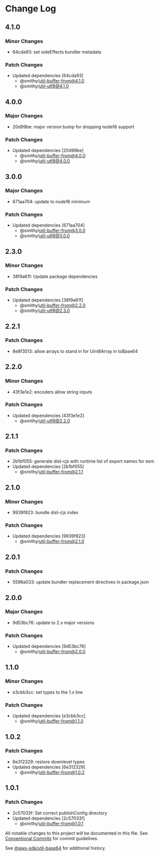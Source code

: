 # Change Log

## 4.1.0

### Minor Changes

- 64cda93: set sideEffects bundler metadata

### Patch Changes

- Updated dependencies [64cda93]
  - @smithy/util-buffer-from@4.1.0
  - @smithy/util-utf8@4.1.0

## 4.0.0

### Major Changes

- 20d99be: major version bump for dropping node16 support

### Patch Changes

- Updated dependencies [20d99be]
  - @smithy/util-buffer-from@4.0.0
  - @smithy/util-utf8@4.0.0

## 3.0.0

### Major Changes

- 671aa704: update to node16 minimum

### Patch Changes

- Updated dependencies [671aa704]
  - @smithy/util-buffer-from@3.0.0
  - @smithy/util-utf8@3.0.0

## 2.3.0

### Minor Changes

- 38f9a61f: Update package dependencies

### Patch Changes

- Updated dependencies [38f9a61f]
  - @smithy/util-buffer-from@2.2.0
  - @smithy/util-utf8@2.3.0

## 2.2.1

### Patch Changes

- 8e8f3513: allow arrays to stand in for Uint8Array in toBase64

## 2.2.0

### Minor Changes

- 43f3e1e2: encoders allow string inputs

### Patch Changes

- Updated dependencies [43f3e1e2]
  - @smithy/util-utf8@2.2.0

## 2.1.1

### Patch Changes

- 2b1bf055: generate dist-cjs with runtime list of export names for esm
- Updated dependencies [2b1bf055]
  - @smithy/util-buffer-from@2.1.1

## 2.1.0

### Minor Changes

- 9939f823: bundle dist-cjs index

### Patch Changes

- Updated dependencies [9939f823]
  - @smithy/util-buffer-from@2.1.0

## 2.0.1

### Patch Changes

- 5598a033: update bundler replacement directives in package.json

## 2.0.0

### Major Changes

- 9d53bc76: update to 2.x major versions

### Patch Changes

- Updated dependencies [9d53bc76]
  - @smithy/util-buffer-from@2.0.0

## 1.1.0

### Minor Changes

- e3cbb3cc: set types to the 1.x line

### Patch Changes

- Updated dependencies [e3cbb3cc]
  - @smithy/util-buffer-from@1.1.0

## 1.0.2

### Patch Changes

- 6e312329: restore downlevel types
- Updated dependencies [6e312329]
  - @smithy/util-buffer-from@1.0.2

## 1.0.1

### Patch Changes

- 2c57033f: Set correct publishConfig directory
- Updated dependencies [2c57033f]
  - @smithy/util-buffer-from@1.0.1

All notable changes to this project will be documented in this file.
See [Conventional Commits](https://conventionalcommits.org) for commit guidelines.

See [@aws-sdk/util-base64](https://github.com/aws/aws-sdk-js-v3/blob/main/packages/util-base64/CHANGELOG.md) for additional history.
